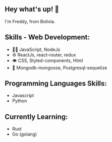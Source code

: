 <!-- <h1 align="center">
  <img src="https://images.unsplash.com/photo-1555066931-4365d14bab8c?ixlib=rb-1.2.1&ixid=MnwxMjA3fDB8MHxwaG90by1wYWdlfHx8fGVufDB8fHx8&auto=format&fit=crop&w=870&q=80" 
  object-fit="cover" height="100px"  alt="cover" />
</h1> -->

## Hey what's up! 👋
I'm Freddy, from Bolivia.

<!-- - 🧭 Founder at [@th8ta](https://github.com/th8ta) and [@useverto](https://github.com/useverto) -->


## Skills - Web Development:
- 👨‍💻 JavaScript, NodeJs
- ⚙️ ReactJs, react-router, redux
- 👁️ CSS, Styled-components, Html
- 💽 Mongodb-mongoose, Postgresql-sequelize

## Programming Languages Skills:
- Javascript
- Python

## Currently Learning:
- Rust
- Go (golang)

<!-- - [marton.lederer.hu](https://marton.lederer.hu) -->
